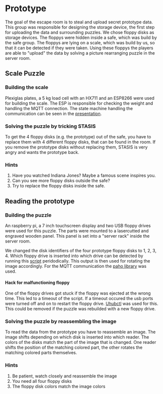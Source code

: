 # Prototype
The goal of the escape room is to steal and upload secret prototype data. This group was responsible for designing the storage device, the first step for uploading the data and surrounding puzzles. We chose floppy disks as storage devices. The floppys were hidden inside a safe, which was build by the safe group. The floppys are lying on a scale, which was build by us, so that it can be detected if they were taken. Using these floppys the players are able to "upload" the data by solving a picture rearranging puzzle in the server room. 

## Scale Puzzle
### Building the scale
Plexiglas plates, a 5 kg load cell with an HX711 and an ESP8266 were used for building the scale. The ESP is responsible for checking the weight and handling the MQTT connection. The state machine handling the communication can be seen in the [presentation](Ubilab_Scale_Presentation.pdf).

### Solving the puzzle by tricking STASIS
To get the 4 floppy disks (e.g. the prototype) out of the safe, you have to replace them with 4 different floppy disks, that can be found in the room. If you remove the prototype disks without replacing them, STASIS is very angry and wants the prototype back.

### Hints
1. Have you watched Indiana Jones? Maybe a famous scene inspires you.
2. Can you see more floppy disks outside the safe?
3. Try to replace the floppy disks inside the safe.

## Reading the prototype

### Building the puzzle
An raspberry pi, a 7 inch touchscreen display and two USB floppy drives were used for this puzzle. The parts were mounted to a lasercutted and engraved wooden panel. This panel is set into a "server rack" inside the server room. 

We changed the disk identifiers of the four prototype floppy disks to 1, 2, 3, 4. Which floppy drive is inserted into which drive can be detected by running this [script](check_floppy.sh) peridodically. This output is then used for rotating the image accordingly. For the MQTT communication the [paho library](https://github.com/eclipse/paho.mqtt.c) was used.

#### Hack for malfunctioning floppy
One of the floppy drives got stuck if the floppy was ejected at the wrong time. This led to a timeout of the script. If a timeout occured the usb ports were turned off and on to restart the floppy drive. [Uhubctl](https://github.com/mvp/uhubctl) was used for this. This could be removed if the puzzle was rebuilded with a new floppy drive.

### Solving the puzzle by reassembling the image
To read the data from the prototype you have to reassemble an image. The image shifts depending on which disk is inserted into which reader. The colors of the disks match the part of the image that is changed. One reader shifts the position of the matching colored part, the other rotates the matching colored parts themselves.

### Hints
1. Be patient, watch closely and reassemble the image
2. You need all four floppy disks
3. The floppy disk colors match the image colors

